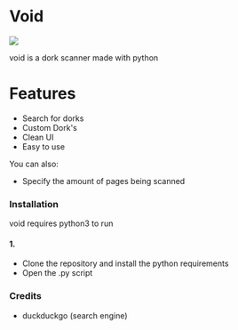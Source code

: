 # Void
![](https://vanta.cc/images/e8e1d30b3face845ef6d5f4d61585c8f45cCnOhpOm.png)

void is a dork scanner made with python
# Features

  - Search for dorks
  - Custom Dork's
  - Clean UI
  - Easy to use

You can also:
  - Specify the amount of pages being scanned


### Installation

void requires python3 to run
#### 1.
- Clone the repository and install the python requirements
- Open the .py script

 
### Credits

 - duckduckgo (search engine)


